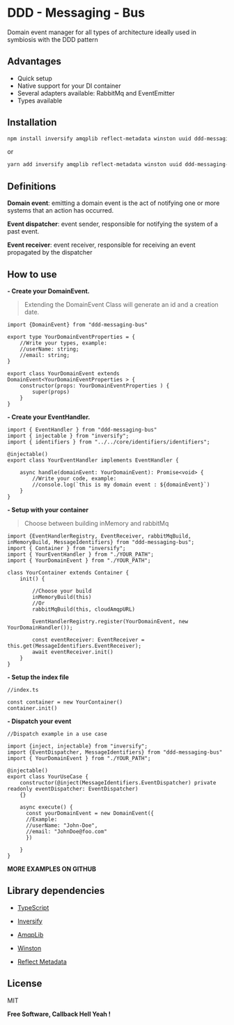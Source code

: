 # DDD - Messaging - Bus

  Domain event manager for all types of architecture ideally used in symbiosis with the DDD pattern

##   Advantages
  
- Quick setup
- Native support for your DI container
-  Several adapters available: RabbitMq and EventEmitter
-  Types available

## Installation 
```sh
npm install inversify amqplib reflect-metadata winston uuid ddd-messaging-bus --save
```
or 
```sh
yarn add inversify amqplib reflect-metadata winston uuid ddd-messaging-bus --save
```
## Definitions
**Domain event**: emitting a domain event is the act of notifying one or more systems that an action has occurred.
  
**Event dispatcher**: event sender, responsible for notifying the system of a past event.

**Event receiver**: event receiver, responsible for receiving an event propagated by the dispatcher

## How to use 

 **- Create your DomainEvent.**

> Extending the DomainEvent Class will generate an id and a creation date.

```
import {DomainEvent} from "ddd-messaging-bus"

export type YourDomainEventProperties = {
    //Write your types, example:
    //userName: string;
    //email: string;
}

export class YourDomainEvent extends DomainEvent<YourDomainEventProperties > {
    constructor(props: YourDomainEventProperties ) {
        super(props)
    }
}
```

   

 **- Create your EventHandler.**



```
import { EventHandler } from "ddd-messaging-bus"
import { injectable } from "inversify";
import { identifiers } from "../../core/identifiers/identifiers";

@injectable()
export class YourEventHandler implements EventHandler {

    async handle(domainEvent: YourDomainEvent): Promise<void> {
	    //Write your code, example:
        //console.log(`this is my domain event : ${domainEvent}`)
    }
}
```

 **- Setup with your container**

> Choose between building inMemory and rabbitMq

```
import {EventHandlerRegistry, EventReceiver, rabbitMqBuild, inMemoryBuild, MessageIdentifiers} from "ddd-messaging-bus";
import { Container } from "inversify";
import { YourEventHandler } from "./YOUR_PATH";
import { YourDomainEvent } from "./YOUR_PATH";

class YourContainer extends Container {
	init() {
	
		//Choose your build
		inMemoryBuild(this)
		//Or
		rabbitMqBuild(this, cloudAmqpURL)
		
		EventHandlerRegistry.register(YourDomainEvent, new YourDomainHandler());

		const eventReceiver: EventReceiver = this.get(MessageIdentifiers.EventReceiver);
		await eventReceiver.init()
	}
}
```
**- Setup the index file**
```
//index.ts

const container = new YourContainer()
container.init()

```
**-  Dispatch your event**
```
//Dispatch example in a use case

import {inject, injectable} from "inversify";
import {EventDispatcher, MessageIdentifiers} from "ddd-messaging-bus"
import { YourDomainEvent } from "./YOUR_PATH";

@injectable()
export class YourUseCase {
    constructor(@inject(MessageIdentifiers.EventDispatcher) private readonly eventDispatcher: EventDispatcher) 
    {}
    	
    async execute() {
      const yourDomainEvent = new DomainEvent({
      //Example:
      //userName: "John-Doe",
      //email: "JohnDoe@foo.com"
      })
      
    }
}
```

  
**MORE EXAMPLES ON GITHUB**


##  Library dependencies

  

- [TypeScript](https://www.typescriptlang.org/)

- [Inversify](https://inversify.io/)

- [AmqpLib](https://www.npmjs.com/package/amqplib)

- [Winston](https://www.npmjs.com/package//winston)

- [Reflect Metadata](https://www.npmjs.com/package/reflect-metadata)


## License

  

MIT

  

**Free Software, Callback Hell Yeah !**